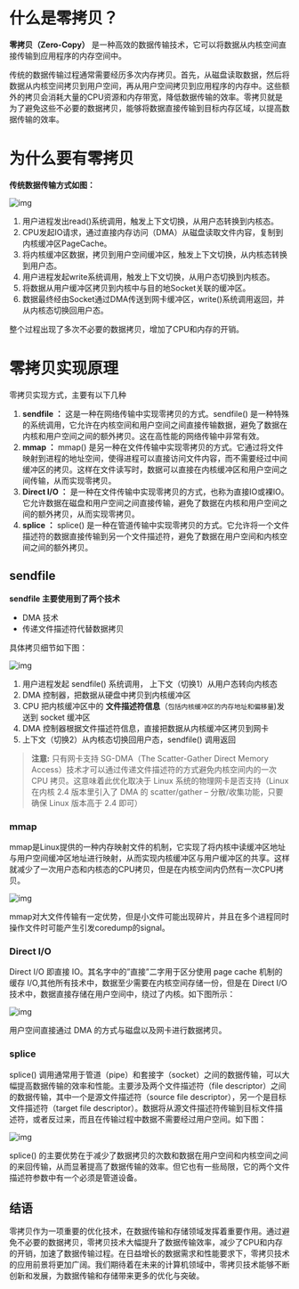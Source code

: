 # 什么是零拷贝？

**零拷贝（Zero-Copy）** 是一种高效的数据传输技术，它可以将数据从内核空间直接传输到应用程序的内存空间中。

传统的数据传输过程通常需要经历多次内存拷贝。首先，从磁盘读取数据，然后将数据从内核空间拷贝到用户空间，再从用户空间拷贝到应用程序的内存中。这些额外的拷贝会消耗大量的CPU资源和内存带宽，降低数据传输的效率。零拷贝就是为了避免这些不必要的数据拷贝，能够将数据直接传输到目标内存区域，以提高数据传输的效率。

# 为什么要有零拷贝

**传统数据传输方式如图：**

![img](https://pic2.zhimg.com/80/v2-9b5c992183fe558e4764b2ae30dc1bc9_720w.webp)

1. 用户进程发出read()系统调用，触发上下文切换，从用户态转换到内核态。
2. CPU发起IO请求，通过直接内存访问（DMA）从磁盘读取文件内容，复制到内核缓冲区PageCache。
3. 将内核缓冲区数据，拷贝到用户空间缓冲区，触发上下文切换，从内核态转换到用户态。
4. 用户进程发起write系统调用，触发上下文切换，从用户态切换到内核态。
5. 将数据从用户缓冲区拷贝到内核中与目的地Socket关联的缓冲区。
6. 数据最终经由Socket通过DMA传送到网卡缓冲区，write()系统调用返回，并从内核态切换回用户态。

整个过程出现了多次不必要的数据拷贝，增加了CPU和内存的开销。

# 零拷贝实现原理

零拷贝实现方式，主要有以下几种

1. **sendfile ：** 这是一种在网络传输中实现零拷贝的方式。sendfile() 是一种特殊的系统调用，它允许在内核空间和用户空间之间直接传输数据，避免了数据在内核和用户空间之间的额外拷贝。这在高性能的网络传输中非常有效。
2. **mmap ：** mmap() 是另一种在文件传输中实现零拷贝的方式。它通过将文件映射到进程的地址空间，使得进程可以直接访问文件内容，而不需要经过中间缓冲区的拷贝。这样在文件读写时，数据可以直接在内核缓冲区和用户空间之间传输，从而实现零拷贝。
3. **Direct I/O ：** 是一种在文件传输中实现零拷贝的方式，也称为直接IO或裸IO。它允许数据在磁盘和用户空间之间直接传输，避免了数据在内核和用户空间之间的额外拷贝，从而实现零拷贝。
4. **splice ：** splice() 是一种在管道传输中实现零拷贝的方式。它允许将一个文件描述符的数据直接传输到另一个文件描述符，避免了数据在用户空间和内核空间之间的额外拷贝。

## sendfile

**sendfile 主要使用到了两个技术**

- DMA 技术
- 传递文件描述符代替数据拷贝

具体拷贝细节如下图：

![img](https://pic2.zhimg.com/80/v2-5f67a3735f1b51af4213a08eaed32da5_720w.webp)



1. 用户进程发起 sendfile() 系统调用， 上下文（切换1）从用户态转向内核态
2. DMA 控制器，把数据从硬盘中拷贝到内核缓冲区
3. CPU 把内核缓冲区中的 **文件描述符信息**（`包括内核缓冲区的内存地址和偏移量`)发送到 socket 缓冲区
4. DMA 控制器根据文件描述符信息，直接把数据从内核缓冲区拷贝到网卡
5. 上下文（切换2）从内核态切换回用户态，sendfile() 调用返回

> **注意:** 只有网卡支持 SG-DMA（The Scatter-Gather Direct Memory Access）技术才可以通过传递文件描述符的方式避免内核空间内的一次 CPU 拷贝。这意味着此优化取决于 Linux 系统的物理网卡是否支持（Linux 在内核 2.4 版本里引入了 DMA 的 scatter/gather – 分散/收集功能，只要确保 Linux 版本高于 2.4 即可）

### **mmap**

mmap是Linux提供的一种内存映射文件的机制，它实现了将内核中读缓冲区地址与用户空间缓冲区地址进行映射，从而实现内核缓冲区与用户缓冲区的共享。这样就减少了一次用户态和内核态的CPU拷贝，但是在内核空间内仍然有一次CPU拷贝。

![img](https://pic1.zhimg.com/80/v2-d8150f5fc879ca39732a397f60c03ea8_720w.webp)

mmap对大文件传输有一定优势，但是小文件可能出现碎片，并且在多个进程同时操作文件时可能产生引发coredump的signal。

### **Direct I/O**

Direct I/O 即直接 IO。其名字中的”直接”二字用于区分使用 page cache 机制的缓存 I/O,其他所有技术中，数据至少需要在内核空间存储一份，但是在 Direct I/O 技术中，数据直接存储在用户空间中，绕过了内核。如下图所示：

![img](https://pic3.zhimg.com/80/v2-8c9ce9675b5479f9ccc708198f2e73d6_720w.webp)

用户空间直接通过 DMA 的方式与磁盘以及网卡进行数据拷贝。

### **splice**

splice() 调用通常用于管道（pipe）和套接字（socket）之间的数据传输，可以大幅提高数据传输的效率和性能。主要涉及两个文件描述符（file descriptor）之间的数据传输，其中一个是源文件描述符（source file descriptor），另一个是目标文件描述符（target file descriptor）。数据将从源文件描述符传输到目标文件描述符，或者反过来，而且在传输过程中数据不需要经过用户空间。如下图：

![img](https://pic3.zhimg.com/80/v2-1b18de05f98087e4e9beb8a5ec736ebe_720w.webp)

splice() 的主要优势在于减少了数据拷贝的次数和数据在用户空间和内核空间之间的来回传输，从而显著提高了数据传输的效率。但它也有一些局限，它的两个文件描述符参数中有一个必须是管道设备。

## **结语**

零拷贝作为一项重要的优化技术，在数据传输和存储领域发挥着重要作用。通过避免不必要的数据拷贝，零拷贝技术大幅提升了数据传输效率，减少了CPU和内存的开销，加速了数据传输过程。在日益增长的数据需求和性能要求下，零拷贝技术的应用前景将更加广阔。我们期待着在未来的计算机领域中，零拷贝技术能够不断创新和发展，为数据传输和存储带来更多的优化与突破。